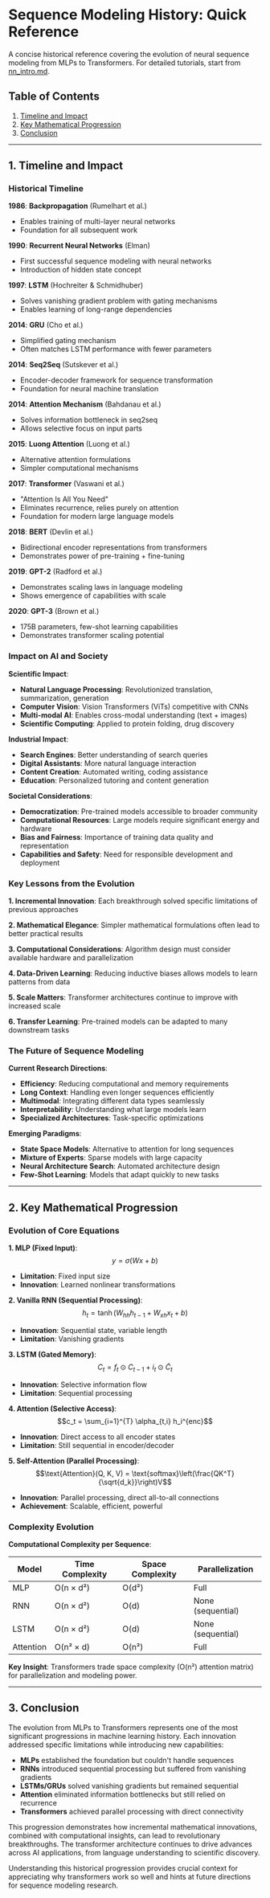 # Sequence Modeling History: Quick Reference

A concise historical reference covering the evolution of neural sequence modeling from MLPs to Transformers. For detailed tutorials, start from [nn_intro.md](./nn_intro.md).

## Table of Contents

1. [Timeline and Impact](#1-timeline-and-impact)
2. [Key Mathematical Progression](#2-key-mathematical-progression)
3. [Conclusion](#3-conclusion)

---

## 1. Timeline and Impact

### Historical Timeline

**1986**: **Backpropagation** (Rumelhart et al.)
- Enables training of multi-layer neural networks
- Foundation for all subsequent work

**1990**: **Recurrent Neural Networks** (Elman)
- First successful sequence modeling with neural networks
- Introduction of hidden state concept

**1997**: **LSTM** (Hochreiter & Schmidhuber)
- Solves vanishing gradient problem with gating mechanisms
- Enables learning of long-range dependencies

**2014**: **GRU** (Cho et al.)
- Simplified gating mechanism
- Often matches LSTM performance with fewer parameters

**2014**: **Seq2Seq** (Sutskever et al.)
- Encoder-decoder framework for sequence transformation
- Foundation for neural machine translation

**2014**: **Attention Mechanism** (Bahdanau et al.)
- Solves information bottleneck in seq2seq
- Allows selective focus on input parts

**2015**: **Luong Attention** (Luong et al.)
- Alternative attention formulations
- Simpler computational mechanisms

**2017**: **Transformer** (Vaswani et al.)
- "Attention Is All You Need"
- Eliminates recurrence, relies purely on attention
- Foundation for modern large language models

**2018**: **BERT** (Devlin et al.)
- Bidirectional encoder representations from transformers
- Demonstrates power of pre-training + fine-tuning

**2019**: **GPT-2** (Radford et al.)
- Demonstrates scaling laws in language modeling
- Shows emergence of capabilities with scale

**2020**: **GPT-3** (Brown et al.)
- 175B parameters, few-shot learning capabilities
- Demonstrates transformer scaling potential

### Impact on AI and Society

**Scientific Impact**:
- **Natural Language Processing**: Revolutionized translation, summarization, generation
- **Computer Vision**: Vision Transformers (ViTs) competitive with CNNs
- **Multi-modal AI**: Enables cross-modal understanding (text + images)
- **Scientific Computing**: Applied to protein folding, drug discovery

**Industrial Impact**:
- **Search Engines**: Better understanding of search queries
- **Digital Assistants**: More natural language interaction
- **Content Creation**: Automated writing, coding assistance
- **Education**: Personalized tutoring and content generation

**Societal Considerations**:
- **Democratization**: Pre-trained models accessible to broader community
- **Computational Resources**: Large models require significant energy and hardware
- **Bias and Fairness**: Importance of training data quality and representation
- **Capabilities and Safety**: Need for responsible development and deployment

### Key Lessons from the Evolution

**1. Incremental Innovation**: Each breakthrough solved specific limitations of previous approaches

**2. Mathematical Elegance**: Simpler mathematical formulations often lead to better practical results

**3. Computational Considerations**: Algorithm design must consider available hardware and parallelization

**4. Data-Driven Learning**: Reducing inductive biases allows models to learn patterns from data

**5. Scale Matters**: Transformer architectures continue to improve with increased scale

**6. Transfer Learning**: Pre-trained models can be adapted to many downstream tasks

### The Future of Sequence Modeling

**Current Research Directions**:
- **Efficiency**: Reducing computational and memory requirements
- **Long Context**: Handling even longer sequences efficiently  
- **Multimodal**: Integrating different data types seamlessly
- **Interpretability**: Understanding what large models learn
- **Specialized Architectures**: Task-specific optimizations

**Emerging Paradigms**:
- **State Space Models**: Alternative to attention for long sequences
- **Mixture of Experts**: Sparse models with large capacity
- **Neural Architecture Search**: Automated architecture design
- **Few-Shot Learning**: Models that adapt quickly to new tasks

---

## 2. Key Mathematical Progression

### Evolution of Core Equations

**1. MLP (Fixed Input)**:
$$y = \sigma(Wx + b)$$
- **Limitation**: Fixed input size
- **Innovation**: Learned nonlinear transformations

**2. Vanilla RNN (Sequential Processing)**:
$$h_t = \tanh(W_{hh}h_{t-1} + W_{xh}x_t + b)$$
- **Innovation**: Sequential state, variable length
- **Limitation**: Vanishing gradients

**3. LSTM (Gated Memory)**:
$$C_t = f_t \odot C_{t-1} + i_t \odot \tilde{C}_t$$
- **Innovation**: Selective information flow
- **Limitation**: Sequential processing

**4. Attention (Selective Access)**:
$$c_t = \sum_{i=1}^{T} \alpha_{t,i} h_i^{enc}$$
- **Innovation**: Direct access to all encoder states
- **Limitation**: Still sequential in encoder/decoder

**5. Self-Attention (Parallel Processing)**:
$$\text{Attention}(Q, K, V) = \text{softmax}\left(\frac{QK^T}{\sqrt{d_k}}\right)V$$
- **Innovation**: Parallel processing, direct all-to-all connections
- **Achievement**: Scalable, efficient, powerful

### Complexity Evolution

**Computational Complexity per Sequence**:

| Model | Time Complexity | Space Complexity | Parallelization |
|-------|-----------------|------------------|-----------------|
| MLP | O(n × d²) | O(d²) | Full |
| RNN | O(n × d²) | O(d) | None (sequential) |
| LSTM | O(n × d²) | O(d) | None (sequential) |
| Attention | O(n² × d) | O(n²) | Full |

**Key Insight**: Transformers trade space complexity (O(n²) attention matrix) for parallelization and modeling power.

---

## 3. Conclusion

The evolution from MLPs to Transformers represents one of the most significant progressions in machine learning history. Each innovation addressed specific limitations while introducing new capabilities:

- **MLPs** established the foundation but couldn't handle sequences
- **RNNs** introduced sequential processing but suffered from vanishing gradients
- **LSTMs/GRUs** solved vanishing gradients but remained sequential
- **Attention** eliminated information bottlenecks but still relied on recurrence
- **Transformers** achieved parallel processing with direct connectivity

This progression demonstrates how incremental mathematical innovations, combined with computational insights, can lead to revolutionary breakthroughs. The transformer architecture continues to drive advances across AI applications, from language understanding to scientific discovery.

Understanding this historical progression provides crucial context for appreciating why transformers work so well and hints at future directions for sequence modeling research.

